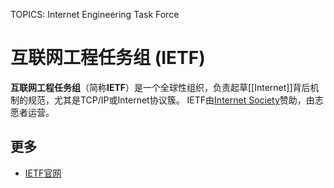 TOPICS: Internet Engineering Task Force

# 互联网工程任务组 (IETF)

**互联网工程任务组**（简称**IETF**）是一个全球性组织，负责起草[[Internet]]背后机制的规范，尤其是TCP/IP或Internet协议簇。
IETF由[Internet Society](http://www.isoc.org/)赞助，由志愿者运营。

## 更多

- [IETF官网](https://www.ietf.org/)
